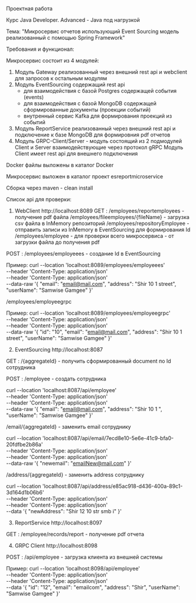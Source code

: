 Проектная работа 

Курс Java Developer. Advanced - Java под нагрузкой

Тема: "Микросервис отчетов использующий Event Sourcing модель реализованный с помощью Spring Framework"

Требования и функционал:

Микросервис состоит из 4 модулей:
1) Модуль Gateway реализованный через внешний rest api и webclient для запросов к остальным модулям
2) Модуль EventSourcing содержащий rest api 
   - для взаимодействия с базой Postgres содержащей события (events)
   - для взаимодействия с базой MongoDB содержащей сформированные документы (проекции событий) 
   - внутренный сервис Kafka для формирования проекций из событий
3) Модуль ReportService реализованный через внешний rest api и подключение к базе MongoDB для формировния pdf отчетов
4) Модуль GRPC-Client/Server - модуль состоящий из 2 подмодулей Client и Server взаимодействующие через протокол gRPC
   Модуль Client имеет rest api для внешнего подключения

Docker файлы выложены в каталог Docker

Микросервис выложен в каталог проект esreportmicroservice

Сборка через maven - clean install

Список api для проверки:

1) WebClient
 http://localhost:8089
 GET :
 /employees/reportemployees - получение pdf файла
 /employees/fileemployees/{fileName} - загрузка csv файла в InMemory репозиторий
 /employees/repositoryEmployee - отправить записи из InMemory в EventSourcing для формирования Id
 /employees/employee - для проверки всего микросервиса - от загрузки файла до получения pdf

 POST :
 /employees/employeees - создание Id в EventSourcing

Пример:
curl --location 'localhost:8089/employees/employeees' \
--header 'Content-Type: application/json' \
--header 'Content-Type: application/json' \
--data-raw '{
    "email": "email@mail.com",
    "address": "Shir 10 1 street",
    "userName": "Samwise Gamgee"
}'

 /employees/employeegrpc

 Пример:
 curl --location 'localhost:8089/employees/employeegrpc' \
--header 'Content-Type: application/json' \
--header 'Content-Type: application/json' \
--data-raw '{
    "id": "10",
    "email": "email@mail.com",
    "address": "Shir 10 1 street",
    "userName": "Samwise Gamgee"
}'

2) EventSourcing 
 http://localhost:8087

 GET :
  /{aggregateId} - получить сформированный document по Id сотрудника

 POST :
  /employee - создать сотрудника

curl --location 'localhost:8087/api/employee' \
--header 'Content-Type: application/json' \
--header 'Content-Type: application/json' \
--data-raw '{
    "email": "email@mail.com",
    "address": "Shir 10 1 ",
    "userName": "Samwise Gamgee"
}'

  /email/{aggregateId} - заменить email сотруднику

curl --location 'localhost:8087/api/email/7ecd8e10-5e6e-41c9-bfa0-20fdfbe2b86a' \
--header 'Content-Type: application/json' \
--header 'Content-Type: application/json' \
--data-raw '{
    "newemail": "emailNew@mail.com"
}'

  /address/{aggregateId} - заменить address сотруднику

  curl --location 'localhost:8087/api/address/e85ac918-d436-400a-89c1-3d164d1b06b6' \
--header 'Content-Type: application/json' \
--header 'Content-Type: application/json' \
--data '{
    "newAddress": "Shir 12 10 str smb i"
}'


3) ReportService
 http://localhost:8097

 GET :
 /employee/records/report - получение pdf отчета

4) GRPC Client
 http://localhost:8098

 POST :
 /api/employee - загрузка клиента из внешней системы

Пример:
curl --location 'localhost:8098/api/employee' \
--header 'Content-Type: application/json' \
--header 'Content-Type: application/json' \
--data '{
    "id": "12",
    "email": "emailcom",
    "address": "Shir",
    "userName": "Samwise Gamgee"
}'